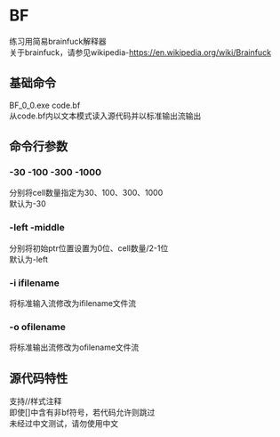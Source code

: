 # BF
练习用简易brainfuck解释器  
关于brainfuck，请参见wikipedia-https://en.wikipedia.org/wiki/Brainfuck  
## 基础命令
BF_0_0.exe code.bf  
从code.bf内以文本模式读入源代码并以标准输出流输出  
## 命令行参数
### -30 -100 -300 -1000  
分别将cell数量指定为30、100、300、1000  
默认为-30  
### -left -middle  
分别将初始ptr位置设置为0位、cell数量/2-1位  
默认为-left  
### -i ifilename  
将标准输入流修改为ifilename文件流  
### -o ofilename  
将标准输出流修改为ofilename文件流  
## 源代码特性
支持//样式注释  
即使[]中含有非bf符号，若代码允许则跳过  
未经过中文测试，请勿使用中文  
